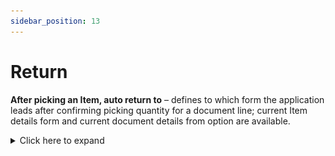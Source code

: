 ```yaml
---
sidebar_position: 13
---
```


# Return

**After picking an Item, auto return to** – defines to which form the application leads after confirming picking quantity for a document line; current Item details form and current document details from option are available.
    <details>
    <summary>Click here to expand</summary>
    <div>
    **Main Document Workflow**

        ![Main Document Workflow](./media/return/main-document-workflow.png) ![Main Document Workflow](./media/return/main-document-workflow-01.png)

    **Item Details Workflow**

        ![Item Details Workflow](./media/return/item-details-workflow.png) ![Item Details Workflow](./media/return/item-details-workflow-01.png)
    </div>
    </details>

**Default Bin Location for Return document items** – if the option is checked, then the Bin Location list is not displayed during a line details setting, and a default Bin Location is chosen. If the option is unchecked, choosing a Bin Location from a list is possible. Three options are available for default: Default Bin for Item, Warehouse receiving Bin Location, and Source Bin from Delivery document.

**Enable saving to drafts** – allows saving documents as document drafts.
    <details>
    <summary>Click here to expand</summary>
    <div>
    By default, the option is switched off, and the Remarks window looks like this:
        ![Draft](./media/return/draft-02.png)

    When the option is switched on, the Remarks window looks like this:
        ![Draft](./media/return/draft-03.png)
    </div>
    </details>

**Enable saving documents when drafts ON** – allows deciding on the Remarks form whether to save a transaction as a document or a document draft.
    <details>
    <summary>Click here to expand</summary>
    <div>
    When the option is checked, two options are available in the Remarks field:
        ![Draft](./media/return/draft-01.png)
    </div>
    </details>
**Scan DocNum on Delivery select window** – allows scanning by document number (by content, if the checkbox is unchecked)

**Force manual quantity confirmation** – after scanning required prefixes (Warehouse, Vendor, Item, Quantity, Batch number), the application forces manual confirmation of quantity (instead of confirmation after scanning a barcode with quantity)

**Enable adding Items from different Warehouses** – self-explanatory.

**Return Items only from the base document** – unchecking this option allows you to create a Return document by completing a list of any Items (not only based on a Delivery document).

**Return Items only from the base document for drafts** – works the same way as the option above but for document drafts.

**New Return: Customer-Warehouse workflow** – after checking this option on New Return, first you have to choose Customer, which leads to Warehouse form (instead of default Warehouse-Customer workflow). With this setting, scanning a Serial number or a Batch number on the Warehouse selection window will use the "Fast Scan," i.e., select warehouse, item, and serial/batch with the quantity provided in the scanned barcode and add it to the document.

**Show Cost Dimensions** – checking this checkbox adds a button (next to the Back button) on the Quantity form that leads to the Cost Dimensions form.

**Display Delivered Batches** – display all Batches or only Batches of a related Business Partner.
    <details>
    <summary>Click here to expand</summary>
    <div>
    Reflects the related SAP Business One option:
    ![Return Batches](./media/return/return-batches-01.png)
    </div>
    </details>
